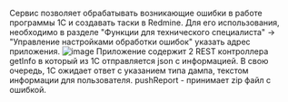 Сервис позволяет обрабатывать возникающие ошибки в работе программы 1С и создавать таски в Redmine.
Для его использования, необходимо в разделе "Функции для технического специалиста" -> "Управление настройками обработки ошибок" указать адрес приложения.
![image](https://github.com/se-timofeev/stableWork/assets/100536336/19802bf6-eb4a-4f46-842f-3e66f148ced7)
Приложение содержит 2 REST контроллера 
getInfo в который из 1C отправляется  json с информацией. В свою очередь, 1С ожидает ответ с указанием типа дампа, текстом информации для пользователя.
pushReport - принимает zip файл с ошибкой.

